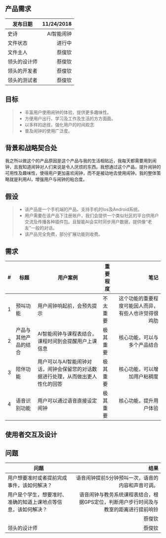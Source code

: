 ## 产品需求
| 发布日期 | 11/24/2018 |
| --------   | -----:  |
| 史诗 | AI智能闹钟 | 
| 文件状态 | 进行中 | 
| 文件主人 | 蔡俊钦 | 
| 领头的设计师  | 蔡俊钦 | 
| 领头的开发者  | 蔡俊钦 | 
| 领头的测试者  | 蔡俊钦 | 

## 目标
> * 丰富用户使用闹钟的体验，提供更多趣味性。
> * 方便用户出行、学习及工作及生活的方方面面。
> * 以多样的途径，强化用户的时间观念
> * 普及闹钟的使用广泛度。

## 背景和战略契合处
我之所以做这个的产品原因是这个产品与我的生活相贴近，我每天都需要用到闹钟，且我知道闹钟对人们来说是令人厌烦的东西。我想通过这个产品，提升闹钟的可用性及趣味性，使得用户更加喜欢闹钟，而不是被动地去使用闹钟。我的整体策略就是利用AI，增强用户与闹钟的粘合度。

## 假设
> * 该产品是一个手机端的产品，支持手机的Ios及Android系统。
> * 用户需要在该产品下注册账户，我们会提供一个类似社区的平台供用户交流及传播各种插件包。且智能AI会实时同步用户数据，提供像“老友”一般的对话。
> * 该产品完全免费，部分扩展功能则收费。

## 需求
| # | 标题 | 用户案例 | 重要程度 | 笔记 |
| --------   | -----| ----  |--------   |-----:  |
| 1 | 预叫功能 | 用户闹钟响起前，会预先提示 | 不太重要 | 这个功能的重要程度可能因人而异，有些人也许觉得很鸡肋 |
| 2 | 产品与其他产品的结合 | AI智能闹钟与课程表结合，课程时间到会提醒用户上课信息 | 极其重要 | 核心功能，可以与多个产品结合 |
| 3 | 陪伴功能 | 用户可以与AI智能闹钟对话，闹钟会保留您的对话数据进行处理，从而做出更人性化的回答 | 极其重要 | 核心功能，可以增加用户粘稠度|
| 4 | 语音识别功能 | 用户可以通过语音直接设定闹钟 | 极其重要 | 核心功能，提升用户体验|

## 使用者交互及设计



## 问题
| 问题 | 结果 |
| --------   | -----:  |
| 用户想要准时或者提前完成事件，该如何解决？ | 语音闹钟提前5分钟预叫一次，语音的内容和声音可调。 | 
| 用户是个学生，想要准时、准确的知道上课地点等信息，该如何解决？ | 语音闹钟与教务系统课程表结合，根据GPS定位，判断用户步行时间及与教室的距离进行提前响铃 | 
|  | 蔡俊钦 | 
| 领头的设计师  | 蔡俊钦 | 
